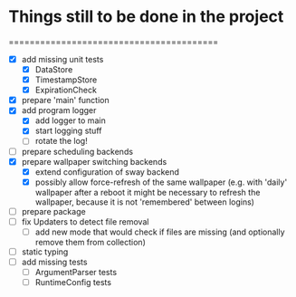 # Things still to be done in the project
========================================

- [x] add missing unit tests
    - [x] DataStore
    - [x] TimestampStore
    - [x] ExpirationCheck
- [x] prepare 'main' function
- [x] add program logger
    - [x] add logger to main
    - [x] start logging stuff
    - [ ] rotate the log!
- [ ] prepare scheduling backends
- [x] prepare wallpaper switching backends
    - [x] extend configuration of sway backend
    - [x] possibly allow force-refresh of the same wallpaper (e.g. with 'daily' wallpaper after a reboot it might be necessary to refresh the wallpaper, because it is not 'remembered' between logins)
- [ ] prepare package
- [ ] fix Updaters to detect file removal
    - [ ] add new mode that would check if files are missing (and optionally remove them from collection)
- [ ] static typing
- [ ] add missing tests
    - [ ] ArgumentParser tests
    - [ ] RuntimeConfig tests
